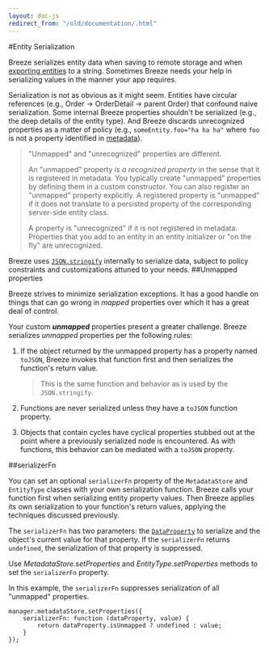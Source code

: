 ```yaml
---
layout: doc-js
redirect_from: "/old/documentation/.html"
---
```


#Entity Serialization

Breeze serializes entity data when saving to remote storage and when [exporting entities](http://www.breezejs.com/documentation/entitymanager-and-caching "Export/Import") to a string. Sometimes Breeze needs your help in serializing values in the manner your app requires.

Serialization is not as obvious as it might seem. Entities have circular references (e.g., Order &rarr; OrderDetail &rarr; parent Order) that confound naive serialization. Some internal Breeze properties shouldn't be serialized (e.g., the deep details of the entity type). And Breeze discards unrecognized properties as a matter of policy (e.g., `someEntity.foo="ha ha ha"` where `foo` is not a property identified in [metadata](http://www.breezejs.com/documentation/metadata "MetadataStore")).

>"Unmapped" and "unrecognized" properties are different. 
>
>An "unmapped" property *is a recognized property* in the sense that it is registered in metadata. You typically create "unmapped" properties by defining them in a custom constructor. You can also register an "unmapped" property explicitly. A registered property is "unmapped" if it does not translate to a persisted property of the corresponding server-side entity class.
>
>A property is "unrecognized" if it is not registered in metadata. Properties that you add to an entity in an entity initializer or "on the fly" are unrecognized.

Breeze uses <a href="https://developer.mozilla.org/en-US/docs/Web/JavaScript/Reference/Global_Objects/JSON/stringify?redirectlocale=en-US&redirectslug=JavaScript%2FReference%2FGlobal_Objects%2FJSON%2Fstringify" title="JSON.stringify API" target="_blank">`JSON.stringify`</a> internally to serialize data, subject to policy constraints and customizations attuned to your needs.
<a name="Unmapped-properties"></a>
##Unmapped properties

Breeze strives to minimize serialization exceptions. It has a good handle on things that can go wrong in *mapped* properties over which it has a great deal of control. 

Your custom ***unmapped*** properties present a greater challenge. Breeze serializes *unmapped* properties per the following rules:

1. If the object returned by the unmapped property has a property named `toJSON`, Breeze invokes that function first and then serializes the function's return value.

    >This is the same function and behavior as is used by the `JSON.stringify`.
     
2. Functions are never serialized unless they have a `toJSON` function property.
     
3. Objects that contain cycles have cyclical properties stubbed out at the point where a previously serialized node is encountered. As with functions, this behavior can be mediated with a `toJSON` property.

##serializerFn

You can set an optional `serializerFn` property of the `MetadataStore` and `EntityType` classes with your own serialization function. Breeze calls your function first when serializing entity property values. Then Breeze applies its own serialization to your function's return values, applying the techniques discussed previously. 

The `serializerFn` has two parameters: the <a href="/doc-js/api-docs/classes/DataProperty.html" title="DataProperty API" target="_blank">`DataProperty`</a>  to serialize and the object's current value for that property.  If the `serializerFn` returns `undefined`, the serialization of that property is suppressed.

Use *MetadataStore.setProperties* and  *EntityType.setProperties* methods to set the `serializerFn` property.

In this example, the `serializerFn` suppresses serialization of all "unmapped" properties.  

    manager.metadataStore.setProperties({
        serializerFn: function (dataProperty, value) {
            return dataProperty.isUnmapped ? undefined : value;
        }
    });
